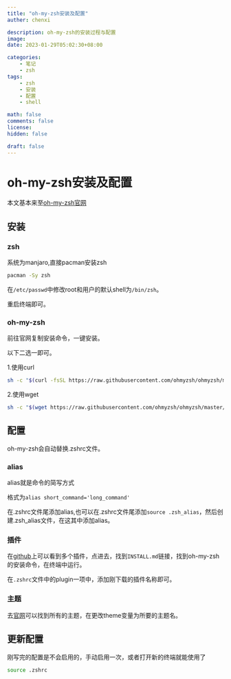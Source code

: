 ```yaml
---
title: "oh-my-zsh安装及配置"
auther: chenxi

description: oh-my-zsh的安装过程与配置
image: 
date: 2023-01-29T05:02:30+08:00

categories:
    - 笔记
    - zsh
tags:
    - zsh
    - 安装
    - 配置
    - shell

math: false
comments: false
license: 
hidden: false

draft: false
---
```


# oh-my-zsh安装及配置

本文基本来至[oh-my-zsh官网](https://ohmyz.sh/#install)

## 安装

### zsh

系统为manjaro,直接pacman安装zsh

```bash
pacman -Sy zsh
```

在`/etc/passwd`中修改root和用户的默认shell为`/bin/zsh`。

重启终端即可。

### oh-my-zsh

前往官网复制安装命令，一键安装。

以下二选一即可。

1.使用curl
```bash
sh -c "$(curl -fsSL https://raw.githubusercontent.com/ohmyzsh/ohmyzsh/master/tools/install.sh)"
```
2.使用wget
```bash
sh -c "$(wget https://raw.githubusercontent.com/ohmyzsh/ohmyzsh/master/tools/install.sh -O -)"
```

## 配置

oh-my-zsh会自动替换.zshrc文件。

### alias

alias就是命令的简写方式

格式为`alias short_command='long_command'`

在.zshrc文件尾添加alias,也可以在.zshrc文件尾添加`source .zsh_alias`，然后创建.zsh_alias文件，在这其中添加alias。

### 插件

在[github](https://github.com/zsh-users)上可以看到多个插件，点进去，找到`INSTALL.md`链接，找到oh-my-zsh的安装命令，在终端中运行。

在`.zshrc`文件中的plugin一项中，添加刚下载的插件名称即可。

### 主题

去[官网](https://github.com/ohmyzsh/ohmyzsh/wiki/Themes)可以找到所有的主题，在更改theme变量为所要的主题名。

## 更新配置

刚写完的配置是不会启用的，手动启用一次，或者打开新的终端就能使用了

```bash
source .zshrc
```
